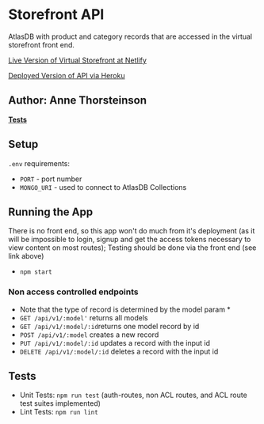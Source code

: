 # Storefront API
AtlasDB with product and category records that are accessed in the virtual storefront front end.

[Live Version of Virtual Storefront at Netlify](https://at-storefront.netlify.app/)

[Deployed Version of API via Heroku](https://at-storefront-server.herokuapp.com/)

## Author: Anne Thorsteinson

**[Tests](https://github.com/AnneThor/storefront-api/actions)**

## Setup

```.env``` requirements:

- ```PORT``` - port number
- ```MONGO_URI``` - used to connect to AtlasDB Collections

## Running the App

There is no front end, so this app won't do much from it's deployment (as it will be impossible to login, signup and get the access tokens necessary to view content on most routes); Testing should be done via the front end (see link above)

- ```npm start```

### Non access controlled endpoints

* Note that the type of record is determined by the model param *
* ```GET /api/v1/:model'``` returns all models
* ```GET /api/v1/:model/:id```returns one model record by id
* ```POST /api/v1/:model``` creates a new record
* ```PUT /api/v1/:model/:id``` updates a record with the input id
* ```DELETE /api/v1/:model/:id``` deletes a record with the input id

## Tests

- Unit Tests: ```npm run test``` (auth-routes, non ACL routes, and ACL route test suites implemented)
- Lint Tests: ```npm run lint```


